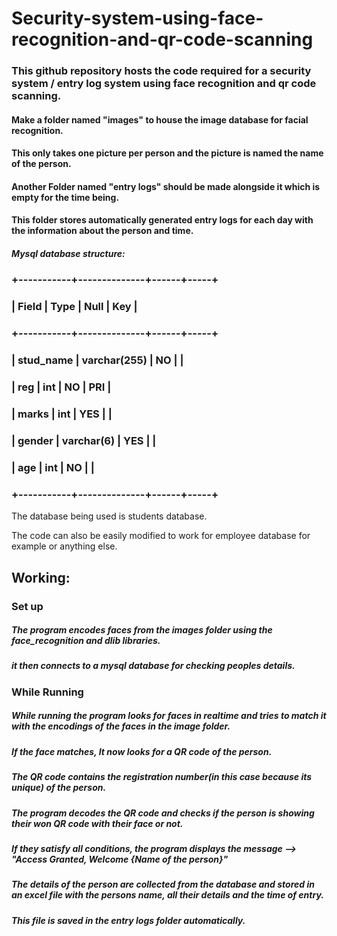 # Security-system-using-face-recognition-and-qr-code-scanning

### This github repository hosts the code required for a security system / entry log system using face recognition and qr code scanning.

#### Make a folder named "images" to house the image database for facial recognition.
#### This only takes one picture per person and the picture is named the name of the person.

#### Another Folder named "entry logs" should be made alongside it which is empty for the time being.
#### This folder stores automatically generated entry logs for each day with the information about the person and time.

##### Mysql database structure:
### +-----------+--------------+------+-----+
### | Field       | Type          | Null  | Key |
### +-----------+--------------+------+-----+
### | stud_name   | varchar(255)  | NO    |     |
### | reg         | int           | NO    | PRI |
### | marks       | int           | YES   |     |
### | gender      | varchar(6)    | YES   |     |
### | age         | int           | NO    |     |
### +-----------+--------------+------+-----+

The database being used is students database.

The code can also be easily modified to work for employee database for example or anything else.

## Working:

### Set up

##### The program encodes faces from the images folder using the face_recognition and dlib libraries.
##### it then connects to a mysql database for checking peoples details.

### While Running

##### While running the program looks for faces in realtime and tries to match it with the encodings of the faces in the image folder.
##### If the face matches, It now looks for a QR code of the person.

##### The QR code contains the registration number(in this case because its unique) of the person.
##### The program decodes the QR code and checks if the person is showing their won QR code with their face or not.
##### If they satisfy all conditions, the program displays the message --> "Access Granted, Welcome {Name of the person}"
##### The details of the person are collected from the database and stored in an excel file with the persons name, all their details and the time of entry.

##### This file is saved in the entry logs folder automatically.

